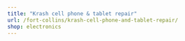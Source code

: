 ```yaml
---
title: "Krash cell phone & tablet repair"
url: /fort-collins/krash-cell-phone-and-tablet-repair/
shop: electronics
---
```

